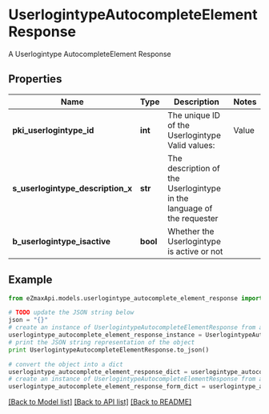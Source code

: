 # UserlogintypeAutocompleteElementResponse

A Userlogintype AutocompleteElement Response

## Properties
Name | Type | Description | Notes
------------ | ------------- | ------------- | -------------
**pki_userlogintype_id** | **int** | The unique ID of the Userlogintype  Valid values:  |Value|Description|Detail| |-|-|-| |1|**Email Only**|The Ezsignsigner will receive a secure link by email| |2|**Email and phone or SMS**|The Ezsignsigner will receive a secure link by email and will need to authenticate using SMS or Phone call. **Additional fee applies**| |3|**Email and secret question**|The Ezsignsigner will receive a secure link by email and will need to authenticate using a predefined question and answer| |4|**In person only**|The Ezsignsigner will only be able to sign \&quot;In-Person\&quot; and there won&#39;t be any authentication. No email will be sent for invitation to sign. Make sure you evaluate the risk of signature denial and at minimum, we recommend you use a handwritten signature type| |5|**In person with phone or SMS**|The Ezsignsigner will only be able to sign \&quot;In-Person\&quot; and will need to authenticate using SMS or Phone call. No email will be sent for invitation to sign. **Additional fee applies**| | 
**s_userlogintype_description_x** | **str** | The description of the Userlogintype in the language of the requester | 
**b_userlogintype_isactive** | **bool** | Whether the Userlogintype is active or not | 

## Example

```python
from eZmaxApi.models.userlogintype_autocomplete_element_response import UserlogintypeAutocompleteElementResponse

# TODO update the JSON string below
json = "{}"
# create an instance of UserlogintypeAutocompleteElementResponse from a JSON string
userlogintype_autocomplete_element_response_instance = UserlogintypeAutocompleteElementResponse.from_json(json)
# print the JSON string representation of the object
print UserlogintypeAutocompleteElementResponse.to_json()

# convert the object into a dict
userlogintype_autocomplete_element_response_dict = userlogintype_autocomplete_element_response_instance.to_dict()
# create an instance of UserlogintypeAutocompleteElementResponse from a dict
userlogintype_autocomplete_element_response_form_dict = userlogintype_autocomplete_element_response.from_dict(userlogintype_autocomplete_element_response_dict)
```
[[Back to Model list]](../README.md#documentation-for-models) [[Back to API list]](../README.md#documentation-for-api-endpoints) [[Back to README]](../README.md)


